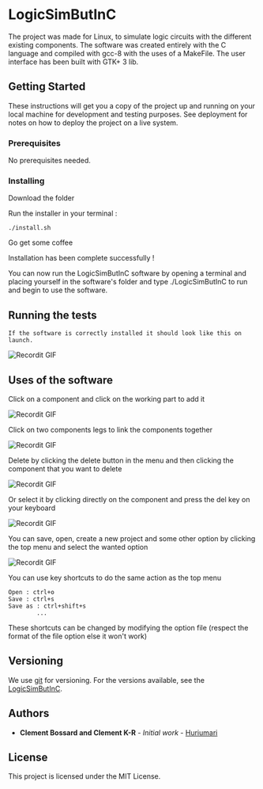 # LogicSimButInC

The project was made for Linux, to simulate logic circuits with the different existing components. 
The software was created entirely with the C language and compiled with gcc-8 with the uses of a MakeFile. The user interface has been built with GTK+ 3 lib.

## Getting Started

These instructions will get you a copy of the project up and running on your local machine for development and testing purposes. See deployment for notes on how to deploy the project on a live system.

### Prerequisites

No prerequisites needed.

### Installing

Download the folder

Run the installer in your terminal :

```
./install.sh
```

Go get some coffee

Installation has been complete successfully !

You can now run the LogicSimButInC software by opening a terminal and placing yourself in the software's folder and type ./LogicSimButInC to run and begin to use the software.


## Running the tests

```
If the software is correctly installed it should look like this on launch.
```

![Recordit GIF](http://g.recordit.co/LSUO2FdeUL.gif)

## Uses of the software

Click on a component and click on the working part to add it

![Recordit GIF](http://g.recordit.co/yv5HMOeCEN.gif)

Click on two components legs to link the components together

![Recordit GIF](http://g.recordit.co/y7imI7tqLc.gif)

Delete by clicking the delete button in the menu and then clicking the component that you want to delete

![Recordit GIF](http://g.recordit.co/n4fo2inG64.gif)


Or select it by clicking directly on the component and press the del key on your keyboard

![Recordit GIF](http://g.recordit.co/A4UB2YvApY.gif)


You can save, open, create a new project and some other option by clicking the top menu and select the wanted option

![Recordit GIF](http://g.recordit.co/J46pKnzVEo.gif)


You can use key shortcuts to do the same action as the top menu

```
Open : ctrl+o
Save : ctrl+s
Save as : ctrl+shift+s
        ...
```

These shortcuts can be changed by modifying the option file (respect the format of the file option else it won't work)


## Versioning

We use [git](https://git-scm.com/) for versioning. For the versions available, see the [LogicSimButInC](https://github.com/Huriumari/projet_c/). 

## Authors

* **Clement Bossard and Clement K-R** - *Initial work* - [Huriumari](https://github.com/Huriumari/)

## License

This project is licensed under the MIT License.
